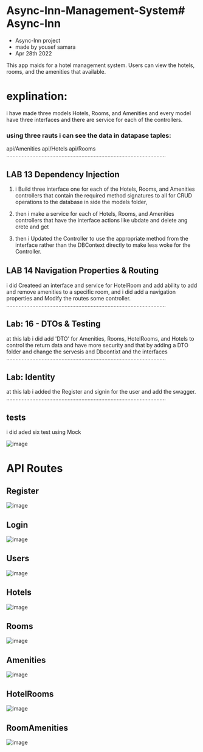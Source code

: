 # Async-Inn-Management-System# Async-Inn
- Async-Inn project
- made by yousef samara
- Apr 28th 2022

This app maids for a hotel management system. Users can view the hotels, rooms, and the amenities that available.

# explination:

i have made three models Hotels, Rooms, and Amenities and every model have three interfaces and there are service for each of the controllers.

### using three rauts i can see the data in datapase taples:

api/Amenities
api/Hotels
api/Rooms
........................................................................................................
## LAB 13 Dependency Injection

1. i Build three interface one for each of the Hotels, Rooms, and Amenities controllers  that contain the required method signatures to all for CRUD operations to the database in side the models folder,

2. then i make a service for each of Hotels, Rooms, and Amenities controllers that have the interface actions like ubdate and delete ang crete and get

3. then i Updated the Controller to use the appropriate method from the interface rather than the DBContext directly to make less woke for the Controller.


## LAB 14 Navigation Properties & Routing

i did Createed an interface and service for HotelRoom and add ability to add and remove amenities to a specific room, and i did add a navigation properties and Modify the routes some controller.
........................................................................................................

## Lab: 16 - DTOs & Testing

at this lab i did add 'DTO' for Amenities, Rooms, HotelRooms, and Hotels to control the return data and have more security and that by adding a DTO folder and change the servesis and Dbcontixt and the interfaces
........................................................................................................

## Lab: Identity
at this lab i added the Register and signin for the user and add the swagger.
........................................................................................................

## tests 

i did aded six test using Mock 

![image](/M/test.png)

# API Routes

## Register

![image](./M/R.png)

## Login

![image](/M/L.png)


## Users

![image](/M/Users.png)

## Hotels

![image](/M/Hotels.png)

## Rooms

![image](/M/Rooms.png)

## Amenities

![image](/M/Amenities.png)

## HotelRooms

![image](/M/HotelRooms.png)

## RoomAmenities

![image](/M/RoomAmenities.png)


